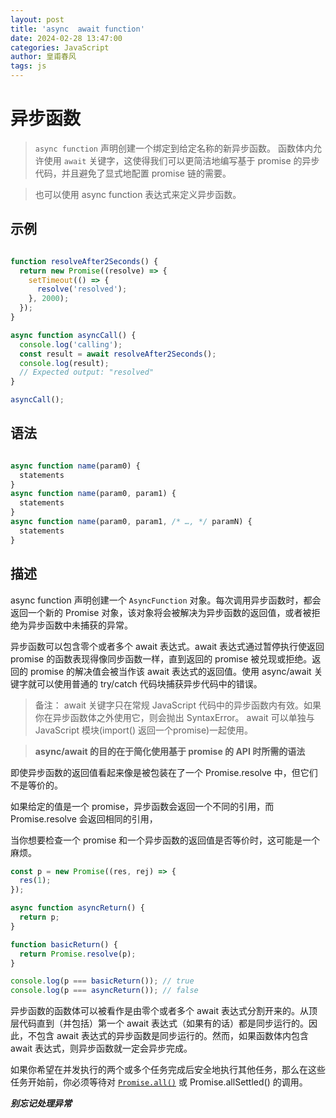 ```yaml
---
layout: post
title: 'async  await function'
date: 2024-02-28 13:47:00
categories: JavaScript
author: 皇甫春风
tags: js
---
```



# 异步函数

>  `async function` 声明创建一个绑定到给定名称的新异步函数。
   函数体内允许使用 `await` 关键字，这使得我们可以更简洁地编写基于 promise 的异步代码，并且避免了显式地配置 promise 链的需要。

> 也可以使用 async function 表达式来定义异步函数。


## 示例

``` js

function resolveAfter2Seconds() {
  return new Promise((resolve) => {
    setTimeout(() => {
      resolve('resolved');
    }, 2000);
  });
}

async function asyncCall() {
  console.log('calling');
  const result = await resolveAfter2Seconds();
  console.log(result);
  // Expected output: "resolved"
}

asyncCall();

```

## 语法

```js 

async function name(param0) {
  statements
}
async function name(param0, param1) {
  statements
}
async function name(param0, param1, /* …, */ paramN) {
  statements
}

```

## 描述

async function 声明创建一个 `AsyncFunction` 对象。每次调用异步函数时，都会返回一个新的 Promise 对象，该对象将会被解决为异步函数的返回值，或者被拒绝为异步函数中未捕获的异常。

异步函数可以包含零个或者多个 await 表达式。await 表达式通过暂停执行使返回 promise 的函数表现得像同步函数一样，直到返回的 promise 被兑现或拒绝。返回的 promise 的解决值会被当作该 await 表达式的返回值。使用 async/await 关键字就可以使用普通的 try/catch 代码块捕获异步代码中的错误。

> 备注： await 关键字只在常规 JavaScript 代码中的异步函数内有效。如果你在异步函数体之外使用它，则会抛出 SyntaxError。
  await 可以单独与 JavaScript 模块(import() 返回一个promise)一起使用。

>  **async/await 的目的在于简化使用基于 promise 的 API 时所需的语法**


即使异步函数的返回值看起来像是被包装在了一个 Promise.resolve 中，但它们不是等价的。

如果给定的值是一个 promise，异步函数会返回一个不同的引用，而 Promise.resolve 会返回相同的引用，

当你想要检查一个 promise 和一个异步函数的返回值是否等价时，这可能是一个麻烦。

``` js
const p = new Promise((res, rej) => {
  res(1);
});

async function asyncReturn() {
  return p;
}

function basicReturn() {
  return Promise.resolve(p);
}

console.log(p === basicReturn()); // true
console.log(p === asyncReturn()); // false

```

异步函数的函数体可以被看作是由零个或者多个 await 表达式分割开来的。从顶层代码直到（并包括）第一个 await 表达式（如果有的话）都是同步运行的。因此，不包含 await 表达式的异步函数是同步运行的。然而，如果函数体内包含 await 表达式，则异步函数就一定会异步完成。

如果你希望在并发执行的两个或多个任务完成后安全地执行其他任务，那么在这些任务开始前，你必须等待对 [`Promise.all()`](https://huangfuchunfeng.github.io/2024/02/28/Promise.all-Promise.allSettled)  或 Promise.allSettled() 的调用。

***别忘记处理异常***